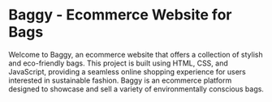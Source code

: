 # Baggy - Ecommerce Website for Bags

Welcome to Baggy, an ecommerce website that offers a collection of stylish and eco-friendly bags. This project is built using HTML, CSS, and JavaScript, providing a seamless online shopping experience for users interested in sustainable fashion. Baggy is an ecommerce platform designed to showcase and sell a variety of environmentally conscious bags.

